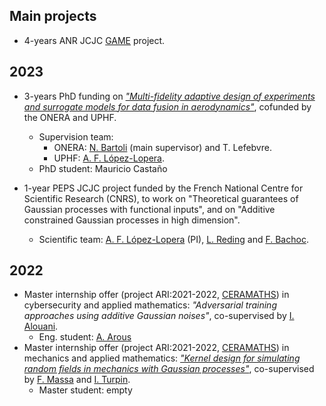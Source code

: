 ## Main projects
- 4-years ANR JCJC [GAME](https://anfelopera.github.io/funding/GAME) project.

## 2023
- 3-years PhD funding on [*"Multi-fidelity adaptive design of experiments and surrogate models for data fusion in aerodynamics"*](https://github.com/anfelopera/anfelopera.github.io/raw/master/funding/phd/thesis_proposal_ONERA_WTdata.pdf), cofunded by the ONERA and UPHF.
    + Supervision team:
      * ONERA: [N. Bartoli](https://www.onera.fr/en/staff/nathalie-bartoli) (main supervisor) and T. Lefebvre.
      * UPHF: [A. F. López-Lopera](https://anfelopera.github.io/).
    + PhD student: Mauricio Castaño

- 1-year PEPS JCJC project funded by the French National Centre for Scientific Research (CNRS), to work on "Theoretical guarantees of Gaussian processes with functional inputs", and on "Additive constrained Gaussian processes in high dimension".
    + Scientific team: [A. F. López-Lopera](https://anfelopera.github.io/) (PI), [L. Reding](https://www.uphf.fr/ceramaths/membres/reding_lucas) and [F. Bachoc](https://www.math.univ-toulouse.fr/~fbachoc/).

## 2022
- Master internship offer (project ARI:2021-2022, [CERAMATHS](https://www.uphf.fr/ceramaths)) in cybersecurity and applied mathematics: *"Adversarial training approaches using additive Gaussian noises"*, co-supervised by [I. Alouani](https://sites.google.com/view/ihsen-alouani).
    + Eng. student: [A. Arous](https://tn.linkedin.com/in/ayoub-arous-29171a196)
- Master internship offer (project ARI:2021-2022, [CERAMATHS](https://www.uphf.fr/ceramaths)) in mechanics and applied mathematics: [*"Kernel design for simulating random fields in mechanics with Gaussian processes"*](https://github.com/anfelopera/anfelopera.github.io/raw/master/funding/master/appel_stage_ceramaths_lamih_2021.pdf), co-supervised by [F. Massa](https://www.uphf.fr/lamih/en/membres/massa_franck) and [I. Turpin](https://www.uphf.fr/ceramaths/en/membres/massa_turpin_isabelle).
    + Master student: empty
